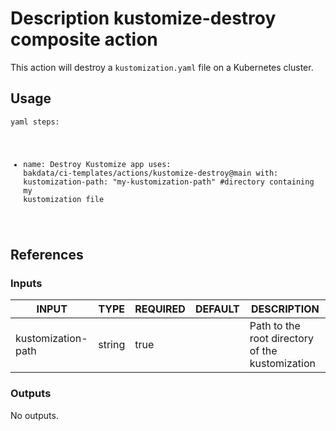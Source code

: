 <h1>Description kustomize-destroy composite action</h1>

This action will destroy a <code>kustomization.yaml</code> file on a Kubernetes cluster.

<h2>Usage</h2>

<code>yaml
steps:
  - name: Destroy Kustomize app
    uses: bakdata/ci-templates/actions/kustomize-destroy@main
    with:
      kustomization-path: "my-kustomization-path" #directory containing my kustomization file
</code>

<h2>References</h2>

<h3>Inputs</h3>

<!-- AUTO-DOC-INPUT:START - Do not remove or modify this section -->

|       INPUT        |  TYPE  | REQUIRED | DEFAULT |                   DESCRIPTION                   |
|--------------------|--------|----------|---------|-------------------------------------------------|
| kustomization-path | string |   true   |         | Path to the root directory of the kustomization |

<!-- AUTO-DOC-INPUT:END -->

<h3>Outputs</h3>

<!-- AUTO-DOC-OUTPUT:START - Do not remove or modify this section -->
No outputs.
<!-- AUTO-DOC-OUTPUT:END -->
